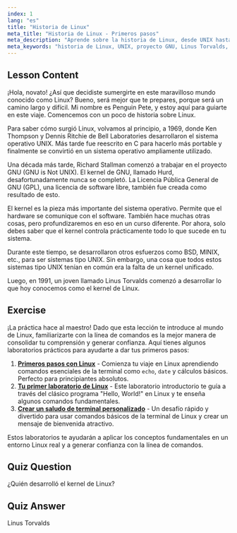```yaml
---
index: 1
lang: "es"
title: "Historia de Linux"
meta_title: "Historia de Linux - Primeros pasos"
meta_description: "Aprende sobre la historia de Linux, desde UNIX hasta Linus Torvalds y el proyecto GNU. Comprende sus orígenes y evolución para principiantes."
meta_keywords: "historia de Linux, UNIX, proyecto GNU, Linus Torvalds, kernel de Linux, Linux para principiantes, tutorial de Linux, guía de Linux"
---
```


## Lesson Content

¡Hola, novato! ¿Así que decidiste sumergirte en este maravilloso mundo conocido como Linux? Bueno, será mejor que te prepares, porque será un camino largo y difícil. Mi nombre es Penguin Pete, y estoy aquí para guiarte en este viaje. Comencemos con un poco de historia sobre Linux.

Para saber cómo surgió Linux, volvamos al principio, a 1969, donde Ken Thompson y Dennis Ritchie de Bell Laboratories desarrollaron el sistema operativo UNIX. Más tarde fue reescrito en C para hacerlo más portable y finalmente se convirtió en un sistema operativo ampliamente utilizado.

Una década más tarde, Richard Stallman comenzó a trabajar en el proyecto GNU (GNU is Not UNIX). El kernel de GNU, llamado Hurd, desafortunadamente nunca se completó. La Licencia Pública General de GNU (GPL), una licencia de software libre, también fue creada como resultado de esto.

El kernel es la pieza más importante del sistema operativo. Permite que el hardware se comunique con el software. También hace muchas otras cosas, pero profundizaremos en eso en un curso diferente. Por ahora, solo debes saber que el kernel controla prácticamente todo lo que sucede en tu sistema.

Durante este tiempo, se desarrollaron otros esfuerzos como BSD, MINIX, etc., para ser sistemas tipo UNIX. Sin embargo, una cosa que todos estos sistemas tipo UNIX tenían en común era la falta de un kernel unificado.

Luego, en 1991, un joven llamado Linus Torvalds comenzó a desarrollar lo que hoy conocemos como el kernel de Linux.

## Exercise

¡La práctica hace al maestro! Dado que esta lección te introduce al mundo de Linux, familiarizarte con la línea de comandos es la mejor manera de consolidar tu comprensión y generar confianza. Aquí tienes algunos laboratorios prácticos para ayudarte a dar tus primeros pasos:

1. **[Primeros pasos con Linux](https://labex.io/es/labs/linux-getting-started-with-linux-446315)** - Comienza tu viaje en Linux aprendiendo comandos esenciales de la terminal como `echo`, `date` y cálculos básicos. Perfecto para principiantes absolutos.
2. **[Tu primer laboratorio de Linux](https://labex.io/es/labs/linux-your-first-linux-lab-270253)** - Este laboratorio introductorio te guía a través del clásico programa "Hello, World!" en Linux y te enseña algunos comandos fundamentales.
3. **[Crear un saludo de terminal personalizado](https://labex.io/es/labs/linux-create-personalized-terminal-greeting-446322)** - Un desafío rápido y divertido para usar comandos básicos de la terminal de Linux y crear un mensaje de bienvenida atractivo.

Estos laboratorios te ayudarán a aplicar los conceptos fundamentales en un entorno Linux real y a generar confianza con la línea de comandos.

## Quiz Question

¿Quién desarrolló el kernel de Linux?

## Quiz Answer

Linus Torvalds
